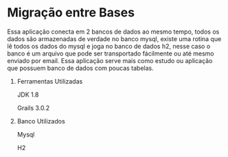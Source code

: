 # Migração entre Bases
Essa aplicação conecta em 2 bancos de dados ao mesmo tempo, todos os dados são armazenadas de verdade no banco mysql, existe uma rotina que lê todos os dados do mysql e joga no banco de dados h2, nesse caso o banco é um arquivo que pode ser transportado fácilmente ou até mesmo enviado por email.
Essa aplicação serve mais como estudo ou aplicação que possuem banco de dados com poucas tabelas.



1. Ferramentas Utilizadas

      JDK 1.8
      
      Grails 3.0.2

2. Banco Utilizados
    
    Mysql

    H2
    
